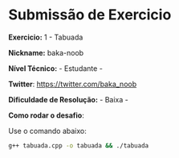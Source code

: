 # Submissão de Exercicio

**Exercicio:** 1 - Tabuada

**Nickname:** baka-noob

**Nível Técnico:** - Estudante -

**Twitter**: https://twitter.com/baka_noob

**Dificuldade de Resolução:** - Baixa -

**Como rodar o desafio**: 

Use o comando abaixo: 
```bash
g++ tabuada.cpp -o tabuada && ./tabuada
```

